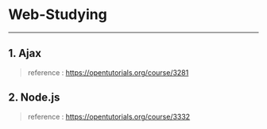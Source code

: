 # Web-Studying
***
## 1. Ajax
> reference : https://opentutorials.org/course/3281
## 2. Node.js
> reference : https://opentutorials.org/course/3332 

